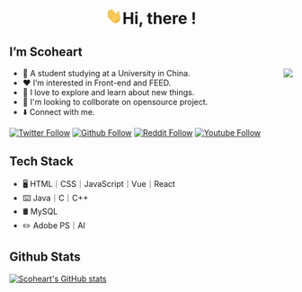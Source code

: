 <h1 align="center"><img src="https://raw.githubusercontent.com/ABSphreak/ABSphreak/master/gifs/Hi.gif" width="30px">Hi, there !</h1>

## I’m Scoheart
<a href="https://github.com/anuraghazra/github-readme-stats">
  <img align="right" src="https://github-readme-stats.vercel.app/api/top-langs/?username=Scoheart&layout=compact&theme=dark" />
</a>

- 🌱 A student studying at a University in China.
- ❤️ I’m interested in Front-end and FEED.
- 👀 I love to explore and learn about new things.
- 🤝 I'm looking to collborate on opensource project.
- ⬇️ Connect with me.

[![Twitter Follow](https://img.shields.io/twitter/follow/Scoheart?style=social)](https://twitter.com/ScoheartT)
[![Github Follow](https://img.shields.io/github/followers/Scoheart?style=social)](https://github.com/Scoheart)
[![Reddit Follow](https://img.shields.io/reddit/user-karma/combined/Scoheart?style=social)](https://www.reddit.com/user/Scoheart)
[![Youtube Follow](https://img.shields.io/youtube/channel/subscribers/UCaT_T97s_f6sUypCI5ln0rg?style=social)](https://www.youtube.com/channel/UCaT_T97s_f6sUypCI5ln0rg)
## Tech Stack
- 🖥️ HTML｜CSS｜JavaScript｜Vue｜React
- ⌨️ Java｜C｜C++
- 🛢️ MySQL
- ✏️ Adobe PS｜AI

## Github Stats
[![Scoheart's GitHub stats](https://github-readme-stats.vercel.app/api?username=Scoheart&show_icons=true&theme=dark)](https://github.com/anuraghazra/github-readme-stats)

<!---
Scoheart/Scoheart is a ✨ special ✨ repository because its `README.md` (this file) appears on your GitHub profile.
You can click the Preview link to take a look at your changes.
--->
